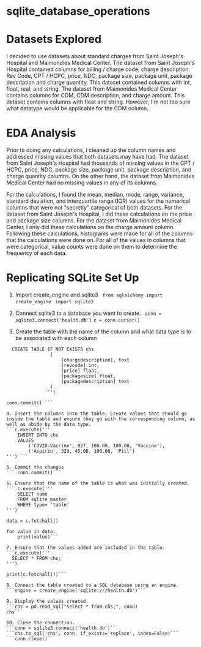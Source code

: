 # sqlite_database_operations

# Datasets Explored

I decided to use datasets about standard charges from Saint Joseph's Hospital and Maimondies Medical Center. The dataset from Saint Joseph's Hospital contained columns for billing / charge code, charge description, Rev Code, CPT / HCPC, price, NDC, package size, package unit, package description and charge quantity. This dataset contained columns with int, float, real, and string. The dataset from Maimonides Medical Center contains columns for CDM, CDM description, and charge amount. This dataset contains columns with float and string. However, I'm not too sure what datatype would be applicable for the CDM column. 

# EDA Analysis

Prior to doing any calculations, I cleaned up the column names and addressed missing values that both datasets may have had. The dataset from Saint Joseph's Hospital had thousands of missing values in the CPT / HCPC, price, NDC, package size, package unit, package description, and charge quantity columns. On the other hand, the dataset from Maimonides Medical Center had no missing values in any of its columns. 

For the calculations, I found the mean, median, mode, range, variance, standard deviation, and interquartile range (IQR) values for the numerical columns that were not "secretly" categorical of both datasets. For the dataset from Saint Joseph's Hospital, I did these calculations on the price and package size columns. For the dataset from Maimonides Medical Center, I only did these calculations on the charge amount column. Following these calculations, histograms were made for all of the columns that the calculations were done on. For all of the values in columns that were categorical, value counts were done on them to determine the frequency of each data.

# Replicating SQLite Set Up 

1. Import create_engine and sqlite3
   ``` from sqlalchemy import create_engine```
   ``` import sqlite3```
   
2. Connect sqlite3 to a database you want to create.
   ``` conn = sqlite3.connect('health.db')```
   ```c = conn.cursor()```
   
3. Create the table with the name of the column and what data type is to be associated with each column
```c.execute('''
  CREATE TABLE IF NOT EXISTS chs
                (
                    [chargedescription], text
                    [revcode] int,
                    [price] float,
                    [packagesize] float,
                    [packagedescription] text
                )
              ''')

conn.commit() ```

4. Insert the columns into the table. Create values that should go inside the table and ensure they go with the corresponding column, as well as abide by the data type. 
```c.execute('''
    INSERT INTO chs
    VALUES
        ('COVID-Vaccine', 927, 100.00, 100.00, 'Vaccine'),
        ('Aspirin', 329, 45.00, 100.00, 'Pill')
''') ```

5. Commit the changes
``` conn.commit()```

6. Ensure that the name of the table is what was initially created.
``` c.execute('''
    SELECT name
    FROM sqlite_master
    WHERE type= 'table'
''')

data = c.fetchall()

for value in data:
    print(value)```

7. Ensure that the values added are included in the table.
```c.execute('''
  SELECT * FROM chs;
''')

print(c.fetchall())```

8. Connect the table created to a SQL database using an engine.
```engine = create_engine('sqlite:///health.db')```

9. Display the values created.
```chs = pd.read_sql("select * from chs;", conn)
chs```

10. Close the connection.
```conn = sqlite3.connect('health.db')```
```chs.to_sql('chs', conn, if_exists='replace', index=False)```
```conn.close()```
